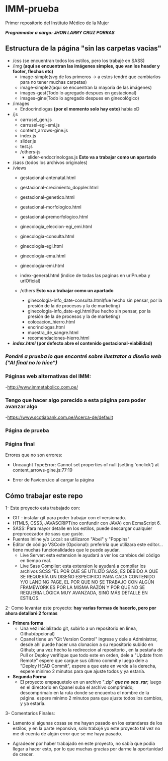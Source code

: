 # IMM-prueba
Primer repositorio del Instituto Médico de la Mujer


***Programador a cargo: JHON LARRY CRUZ PORRAS***

## Estructura de la página "sin las carpetas vacias"

- /css (se encuentran todos los estilos, pero los trabajé en SASS)
- /img **(aqui se encuentran las imágenes simples, que van los header y footer, flechas etc)**
    - image-simple(svg de los primeros -> a estos tendré que cambiarlos para no tener muchas carpetas)
    - image-simple2(aqui se encuentran la mayoria de las imágenes)
    - images-gest(Todo lo agregado despues en gestacional)
    - images-gine(Todo lo agregado despues en ginecológico)
- /images
    - Endocrinólogas **(por el momento solo hay esto)** había xD
- /js
    - carrusel_gen.js
    - carrusel-egi-emi.js
    - content_arrows-gine.js
    - index.js
    - slider.js
    - test.js
    - /others-js
        - slider-endocrinologas.js **Esto va a trabajar como un apartado**
- /sass (todos los archivos originales)
- /views
    - gestacional-antenatal.html
    - gestacional-crecimiento_doppler.html
    - gestacional-genetico.html
    - gestacional-morfologico.html
    - gestacional-premorfologico.html

    - ginecologia_eleccion-egi_emi.html
    - ginecologia-consulta.html
    - ginecologia-egi.html
    - ginecologia-ema.html
    - ginecologia-emi.html

    - index-general.html (indice de todas las paginas en urlPrueba y urlOficial)

    - /others **Esto va a trabajar como un apartado**
        - ginecologia-info_date-consulta.html(fue hecho sin pensar, por la presión de la de procesos y la de marketing)
        - ginecologia-info_date-egi.html(fue hecho sin pensar, por la presión de la de procesos y la de marketing)
        - colocacion_hierro.html 
        - encrinologas.html
        - muestra_de_sangre.html
        - recomendaciones-hierro.html
- ***index.html***  **(por defecto abre el contenido gestacional-viabilidad)**

### ***Pondré a prueba lo que encontré sobre ilustrator a diseño web ("Al final no lo hice")***

### Páginas web alternativas del IMM:
-http://www.immetabolico.com.pe/

### Tengo que hacer algo parecido a esta página para poder avanzar algo
-https://www.scotiabank.com.pe/Acerca-de/default

### Página de prueba

### Página final


Errores que no son errores:
- Uncaught TypeError: Cannot set properties of null (setting 'onclick')
    at content_arrows-gine.js:77:19

- Error de Favicon.ico al cargar la página

## Cómo trabajar este repo

1- Este proyecto esta trabajado con:
 - GIT : instalar git para poder trabajar con el versionado.
 - HTML5, CSS3, JAVASCRIPT(no confundir con JAVA) con EcmaScript 6.
 - SASS: Para mayor detalle en los estilos, puede descargar cualquier preprocezador de sass que guste.
 - Fuentes Inline y/o Local: se utilizaron "Abel" y "Poppins"
 - Editor de código VSCode (Opcional): preferiría que utilizara este editor... tiene muchas funcionalidades que le puede ayudar.
    - Live Server: esta extension le ayudará a ver los cambios del código en tiempo real.
    - Live Sass Compiler: esta extension le ayudará a compilar los archivos SCSS "EL POR QUE SE UTILIZÓ SASS, ES DEBIDO A QUE SE REQUERÍA UN DISEÑO ESPECIFICO PARA CADA CONTENIDO Y/O LANDING PAGE, EL POR QUE NO SE TRABAJO CON ALGÚN FRAMEWORK ES POR LA MISMA RAZÓN Y POR QUE NO SE REQUERIA LÓGICA MUY AVANZADA, SINÓ MÁS DETALLE EN ESTILOS.

2- Como levantar este proyecto:
**hay varias formas de hacerlo, pero por ahora detallaré 2 formas**

- **Primera forma**
    - Una vez inicializado git, subirlo a un repositorio en linea, Github(opcional)
    - Cpanel tiene un "Git Version Control" ingrese y dele a Administrar, desde ahí puede hacer una clonacion a su repositorio subido en Github; una vez hecho la redireccion al repositorio , en la pestaña de Pull or Deploy verifique que todo este en orden, dele a "Update from Remote" espere que cargue sus último commit y luego dele a "Deploy HEAD Commit", espere a que este en verde a la derecha, espere minimo 2 minutos para que ajuste todos y ya estaría.
- **Segunda Forma**
    - El proyecto empaquetelo en un archivo ".zip" ***que no sea .rar***; luego en el directorio en Cpanel suba el archivo comprimido; descomprimalo en la ruta donde se encuentra el nombre de la página. espere minimo 2 minutos para que ajuste todos los cambios, y ya estaría.

3- Comentarios Finales:
- Lamento si algunas cosas se me hayan pasado en los estandares de los estilos, y en la parte reponsiva, solo trabajé yo este proyecto tal vez no me di cuenta de algún error que se me haya pasado.

- Agradecer por haber trabajado en este proyecto, no sabía que podia llegar a hacer esto, por lo que muchas gracias por darme la oportunidad de crecer.